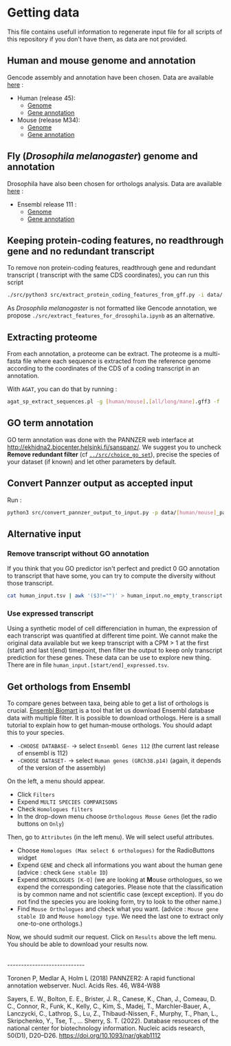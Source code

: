 # Getting data

This file contains usefull information to regenerate input file for all scripts of this repository if you don't have them, as data are not provided.

## Human and mouse genome and annotation

Gencode assembly and annotation have been chosen. Data are available [here](https://ftp.ebi.ac.uk/pub/databases/gencode/) :

- Human  (release 45):
    - [Genome](https://ftp.ebi.ac.uk/pub/databases/gencode/Gencode_human/release_45/GRCh38.p14.genome.fa.gz)
    - [Gene annotation](https://ftp.ebi.ac.uk/pub/databases/gencode/Gencode_human/release_45/gencode.v45.annotation.gff3.gz)
- Mouse (release M34):
    - [Genome](https://ftp.ebi.ac.uk/pub/databases/gencode/Gencode_mouse/release_M34/GRCm39.genome.fa.gz) 
    - [Gene annotation](https://ftp.ebi.ac.uk/pub/databases/gencode/Gencode_mouse/release_M34/gencode.vM34.annotation.gff3.gz)

## Fly (*Drosophila melanogaster*) genome and annotation

Drosophila have also been chosen for orthologs analysis. Data are available [here](https://www.ensembl.org/Drosophila_melanogaster/Info/Index) :

- Ensembl release 111 :
    - [Genome](https://ftp.ensembl.org/pub/release-112/fasta/drosophila_melanogaster/dna/Drosophila_melanogaster.BDGP6.46.dna.toplevel.fa.gz)
    - [Gene annotation](https://ftp.ensembl.org/pub/release-112/gff3/drosophila_melanogaster/Drosophila_melanogaster.BDGP6.46.111.gff3.gz)

## Keeping protein-coding features, no readthrough gene and no redundant transcript

To remove non protein-coding features, readthrough gene and redundant transcript ( transcript with the same CDS coordinates), you can run this script

```sh
./src/python3 src/extract_protein_coding_features_from_gff.py -i data/[human/mouse].gff3 -o data/[human/mouse].protein_coding.no_readthrough.no_redundant_transcript.gff3 
```

As *Drosophila melanogaster* is not formatted like Gencode annotation, we propose `./src/extract_features_for_drosophila.ipynb` as an alternative.

## Extracting proteome

From each annotation, a proteome can be extract. The proteome is a multi-fasta file where each sequence is extracted from the reference genome according to the coordinates of the CDS of a coding transcript in an annotation.

With `AGAT`, you can do that by running :

```sh
agat_sp_extract_sequences.pl -g [human/mouse].[all/long/mane].gff3 -f [human/mouse].fa -t cds -p -o protein.[human/mouse].[all/long/mane].fa
```

## GO term annotation

GO term annotation was done with the PANNZER web interface at http://ekhidna2.biocenter.helsinki.fi/sanspanz/.
We suggest you to uncheck **Remove redundant filter** (cf [`../src/choice_go_set`](../src/choice_go_set)), precise the species of your dataset (if known) and let other parameters by default.

## Convert Pannzer output as accepted input

Run :

```sh
python3 src/convert_pannzer_output_to_input.py -p data/[human/mouse]_pannzer.out -o data/[human/mouse]_input.tsv
```


## Alternative input

### Remove transcript without GO annotation

If you think that you GO predictor isn't perfect and predict 0 GO annotation to transcript that have some, you can try to compute the diversity without those transcript.

```sh
cat human_input.tsv | awk '($3!="")' > human_input.no_empty_transcript.tsv
```

### Use expressed transcript

Using a synthetic model of cell differenciation in human, the expression of each transcript was quantified at different time point. We cannot make the original data available but we keep transcript with a CPM > 1 at the first (start) and last t(end) timepoint, then filter the output to keep only transcript prediction for these genes.  These data can be use to explore new thing. There are in file `human_input.[start/end]_expressed.tsv`.


## Get orthologs from Ensembl

To compare genes between taxa, being able to get a list of orthologs is crucial. [Ensembl Biomart](https://www.ensembl.org/biomart/martview/c98efc21018805f8bab9d1633e6ab300) is a tool that let us download Ensembl database data with multiple filter. It is possible to download orthologs. Here is a small tutorial to explain how to get human-mouse orthologs. You should adapt this to your species.

- `-CHOOSE DATABASE-` -> select `Ensembl Genes 112` (the current last release of ensembl is 112)
- `-CHOOSE DATASET-` -> select `Human genes (GRCh38.p14)` (again, it depends of the version of the assembly)

On the left, a menu should appear.

- Click `Filters`
- Expend `MULTI SPECIES COMPARISONS`
- Check `Homologues filters`
- In the drop-down menu choose `Orthologous Mouse Genes` (let the radio buttons on `Only`)

Then, go to `Attributes` (in the left menu). We will select useful attributes.

- Choose `Homologues (Max select 6 orthologues)` for the RadioButtons widget
- Expend `GENE` and check all informations you want about the human gene (advice : check `Gene stable ID`)
- Expend `ORTHOLOGUES [K-O]` (we are looking at **M**ouse orthologues, so we expend the corresponding categories. Please note that the classification is by common name and not scientific case (except exception). If you do not find the species you are looking form, try to look to the other name.)
- Find `Mouse Orthologues` and check what you want. (advice : `Mouse gene stable ID` and `Mouse homology type`. We need the last one to extract only one-to-one orthologs.)

Now, we should sudmit our request. Click on `Results` above the left menu. You should be able to download your results now.

<br/>
----------------------------

Toronen P, Medlar A, Holm L (2018) PANNZER2: A rapid functional annotation webserver. Nucl. Acids Res. 46, W84-W88

Sayers, E. W., Bolton, E. E., Brister, J. R., Canese, K., Chan, J., Comeau, D. C., Connor, R., Funk, K., Kelly, C., Kim, S., Madej, T., Marchler-Bauer, A., Lanczycki, C., Lathrop, S., Lu, Z., Thibaud-Nissen, F., Murphy, T., Phan, L., Skripchenko, Y., Tse, T., … Sherry, S. T. (2022). Database resources of the national center for biotechnology information. Nucleic acids research, 50(D1), D20–D26. https://doi.org/10.1093/nar/gkab1112


